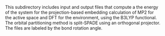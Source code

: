 This subdirectory includes input and output files that compute a the energy of the system for the projection-based embedding calculation of MP2 for the active space and DFT for the environment, using the B3LYP functional.
The orbital partitioning method is split-SPADE using an orthogonal projector.
The files are labeled by the bond rotation angle.

